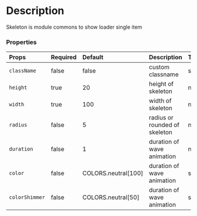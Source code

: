 # Description
Skeleton is module commons to show loader single item 

### Properties
| Props          | Required | Default | Description | Type | 
| :---           | :---     | :---        |:---  | :---  |
| `className`    | false    | false       | custom classname | string |
| `height`       | true     |  20         | height of skeleton | number |
| `width`        | true     |  100        | width of skeleton | number |
| `radius`       | false    |  5          | radius or rounded of skeleton | number |
| `duration`     | false    |  1          | duration of wave animation | number |
| `color`        | false    | COLORS.neutral[100] | duration of wave animation | string |
| `colorShimmer` | false    | COLORS.neutral[50]  | duration of wave animation | string |
